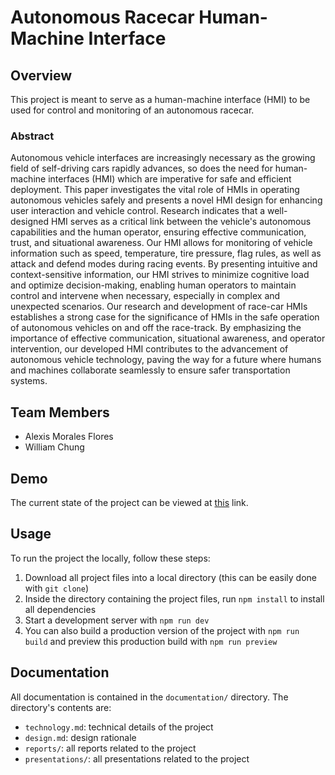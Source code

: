 # Autonomous Racecar Human-Machine Interface

## Overview

This project is meant to serve as a human-machine interface (HMI) to be used for control and monitoring of an autonomous racecar.

### Abstract

Autonomous vehicle interfaces are increasingly necessary as the growing field of self-driving cars rapidly advances, so does the need for human-machine interfaces (HMI) which are imperative for safe and efficient deployment. This paper investigates the vital role of HMIs in operating autonomous vehicles safely and presents a novel HMI design for enhancing user interaction and vehicle control. Research indicates that a well-designed HMI serves as a critical link between the vehicle's autonomous capabilities and the human operator, ensuring effective communication, trust, and situational awareness. Our HMI allows for monitoring of vehicle information such as speed, temperature, tire pressure, flag rules, as well as attack and defend modes during racing events. By presenting intuitive and context-sensitive information, our HMI strives to minimize cognitive load and optimize decision-making, enabling human operators to maintain control and intervene when necessary, especially in complex and unexpected scenarios. Our research and development of race-car HMIs establishes a strong case for the significance of HMIs in the safe operation of autonomous vehicles on and off the race-track. By emphasizing the importance of effective communication, situational awareness, and operator intervention, our developed HMI contributes to the advancement of autonomous vehicle technology, paving the way for a future where humans and machines collaborate seamlessly to ensure safer transportation systems.

## Team Members
- Alexis Morales Flores
- William Chung

## Demo

The current state of the project can be viewed at [this](https://will-chung.github.io/tritonai-hmi/) link.

## Usage

To run the project the locally, follow these steps:
1. Download all project files into a local directory (this can be easily done with `git clone`)
2. Inside the directory containing the project files, run `npm install` to install all dependencies
3. Start a development server with `npm run dev`
4. You can also build a production version of the project with `npm run build` and preview this production build with `npm run preview`

## Documentation

All documentation is contained in the `documentation/` directory. The directory's contents are:
- `technology.md`: technical details of the project
- `design.md`: design rationale
- `reports/`: all reports related to the project
- `presentations/`: all presentations related to the project
